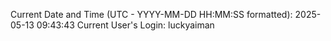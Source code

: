 Current Date and Time (UTC - YYYY-MM-DD HH:MM:SS formatted): 2025-05-13 09:43:43
Current User's Login: luckyaiman
